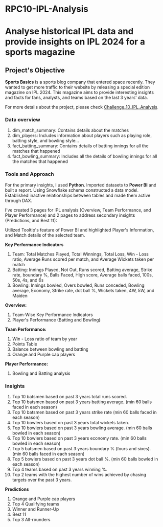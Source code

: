 # RPC10-IPL-Analysis
#  Analyse historical IPL data and provide insights on IPL 2024 for a sports magazine
## Project's Objective
**Sports Basics** is a sports blog company that entered space recently.  They wanted to get more traffic to their website by releasing a special edition magazine on IPL 2024.  This magazine aims to provide interesting insights and facts for fans, analysts, and teams based on the last 3 years' data.

For more details about the project, please check [Challenge_10_IPL_Analysis](https://codebasics.io/challenge/codebasics-resume-project-challenge).

### Data overview
1. dim_match_summary: Contains details about the matches
2. dim_players: Includes information about players such as playing role, batting style, and bowling style...
3. fact_batting_summary: Contains details of batting innings for all the matches that happened
4. fact_bowling_summary: Includes all the details of bowling innings for all the matches that happened


### Tools and Approach
For the primary insights, I used **Python**. Imported datasets to **Power BI** and built a report. Using Snowflake schema constructed a data model. Established inactive relationships between tables and made them active through DAX.

I've created 3 pages for IPL analysis (Overview, Team Performance, and Player Performance) and 2 pages to address secondary insights (Predictions, and Best 11):

Utilized Tooltip's feature of Power BI and highlighted Player's Information, and Match details of the selected team. 

**Key Performance Indicators**
1. Team: Total Matches Played, Total Winnings, Total Loss, Win - Loss ratio, Average Runs scored per match, and Average Wickets taken per match
2. Batting: Innings Played, Not Out, Runs scored, Batting average, Strike rate, boundary %, Balls Faced, High score, Average balls faced, 100s, 50s, 4s, and 6s
3. Bowling: Innings bowled, Overs bowled, Runs conceded, Bowling average, Economy, Strike rate, dot ball %, Wickets taken, 4W, 5W, and Maiden

**Overview:**
1. Team-Wise Key Performance Indicators
2. Player's Performance (Batting and Bowling)

**Team Performance:**
1. Win - Loss ratio of team by year
2. Points Table
3. Balance between bowling and batting
4. Orange and Purple cap players

**Player Performance:**
1. Bowling and Batting analysis

### Insights
1. Top 10 batsmen based on past 3 years total runs scored.
2. Top 10 batsmen based on past 3 years batting average. (min 60 balls faced in each season)
3. Top 10 batsmen based on past 3 years strike rate (min 60 balls faced in each season)
4. Top 10 bowlers based on past 3 years total wickets taken.
5. Top 10 bowlers based on past 3 years bowling average. (min 60 balls bowled in each season)
6. Top 10 bowlers based on past 3 years economy rate. (min 60 balls bowled in each season)
7. Top 5 batsmen based on past 3 years boundary % (fours and sixes). (min 60 balls faced in each season)
8. Top 5 bowlers based on past 3 years dot ball %. (min 60 balls bowled in each season)
9. Top 4 teams based on past 3 years winning %.
10. Top 2 teams with the highest number of wins achieved by chasing targets over the past 3 years.
    
**Predictions**
1. Orange and Purple cap players
2. Top 4 Qualifying teams
3. Winner and Runner-Up
4. Best 11
5. Top 3 All-rounders
